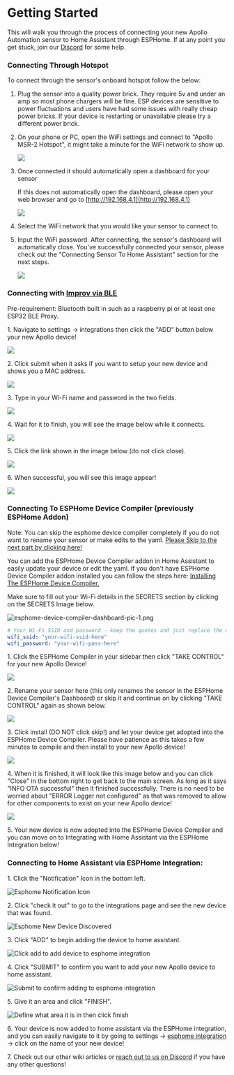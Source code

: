 # Getting Started

This will walk you through the process of connecting your new Apollo Automation sensor to Home Assistant through ESPHome. If at any point you get stuck, join our <a href="https://dsc.gg/apolloautomation" target="_blank" rel="noopener">Discord</a> for some help.

### Connecting Through Hotspot

To connect through the sensor's onboard hotspot follow the below:

1. Plug the sensor into a quality power brick. They require 5v and under an amp so most phone chargers will be fine. ESP devices are sensitive to power fluctuations and users have had some issues with really cheap power bricks. If your device is restarting or unavailable please try a different power brick.
2. On your phone or PC, open the WiFi settings and connect to "Apollo MSR-2 Hotspot", it might take a minute for the WiFi network to show up.

   ![](../../../assets/getting-started-connect-to-hotspot-image-1.png)

3. Once connected it should automatically open a dashboard for your sensor

   If this does not automatically open the dashboard, please open your web browser and go to [http://192.168.4.1](http://192.168.4.1)

   ![](../../../assets/getting-started-connect-to-hotspot-image-2.png)

4. Select the WiFi network that you would like your sensor to connect to.
5. Input the WiFi password. After connecting, the sensor's dashboard will automatically close. You've successfully connected your sensor, please check out the "Connecting Sensor To Home Assistant" section for the next steps.

   ![](../../../assets/getting-started-connect-to-hotspot-image-3.png)

### Connecting with <a href="https://www.home-assistant.io/integrations/improv_ble" target="_blank" rel="noopener">Improv via BLE</a>

Pre-requirement: Bluetooth built in such as a raspberry pi or at least one ESP32 BLE Proxy.

1\. Navigate to settings -&gt; integrations then click the "ADD" button below your new Apollo device!

![](../../../assets/improv-ble-pic-1.png)

2\. Click submit when it asks if you want to setup your new device and shows you a MAC address.

![](../../../assets/improv-ble-pic-2.png)

3\. Type in your Wi-Fi name and password in the two fields.

![](../../../assets/improv-ble-pic-3.png)

4\. Wait for it to finish, you will see the image below while it connects.

![](../../../assets/improv-ble-pic-4.png)

5\. Click the link shown in the image below (do not click close).

![](../../../assets/improv-ble-pic-5-1.png)

6\. When successful, you will see this image appear!

![](../../../assets/improv-ble-pic-6.png)

### Connecting To ESPHome Device Compiler (previously ESPHome Addon)

Note: You can skip the esphome device compiler completely if you do not want to rename your sensor or make edits to the yaml. [Please Skip to the next part by clicking here!](https://wiki.apolloautomation.com/products/general/setup/getting-started/#connecting-to-home-assistant-via-esphome-integration)

You can add the ESPHome Device Compiler addon in Home Assistant to easily update your device or edit the yaml. If you don't have ESPHome Device Compiler addon installed you can follow the steps here: <a href="https://esphome.io/guides/getting_started_hassio.html#installing-esphome-device-compiler" target="_blank" rel="noopener">Installing The ESPHome Device Compiler.</a>

Make sure to fill out your Wi-Fi details in the SECRETS section by clicking on the SECRETS Image below.

![esphome-device-compiler-dashboard-pic-1.png](../../../assets/esphome-device-compiler-dashboard-pic-1.png)

```yaml
# Your Wi-Fi SSID and password - keep the quotes and just replace the name and password between the quotes!
wifi_ssid: "your-wifi-ssid-here"
wifi_password: "your-wifi-pass-here"
```

1\. Click the ESPHome Compiler in your sidebar then click "TAKE CONTROL" for your new Apollo Device!

![](../../../assets/getting-started-esphome-device-compiler-pic-1.png)

2\. Rename your sensor here (this only renames the sensor in the ESPHome Device Compiler's Dashboard) or skip it and continue on by clicking "TAKE CONTROL" again as shown below.

![](../../../assets/getting-started-esphome-device-compiler-pic-2.png)

3\. Click install (DO NOT click skip!) and let your device get adopted into the ESPHome Device Compiler. Please have patience as this takes a few minutes to compile and then install to your new Apollo device!

![](../../../assets/getting-started-esphome-device-compiler-pic-3.png)

4\. When it is finished, it will look like this image below and you can click "Close" in the bottom right to get back to the main screen. As long as it says "INFO OTA successful" then it finished successfully. There is no need to be worried about "ERROR Logger not configured" as that was removed to allow for other components to exist on your new Apollo device!

![](../../../assets/getting-started-esphome-device-compiler-pic-4.png)

5\. Your new device is now adopted into the ESPHome Device Compiler and you can move on to Integrating with Home Assistant via the ESPHome Integration below!

### Connecting to Home Assistant via ESPHome Integration:

1\. Click the "Notification" Icon in the bottom left.

![](../../../assets/connect-to-esphome-integration-1.png "Esphome Notification Icon")

2\. Click "check it out" to go to the integrations page and see the new device that was found.

![](../../../assets/connect-to-esphome-integration-2.png "Esphome New Device Discovered")

3\. Click "ADD" to begin adding the device to home assistant.

![Click add to add device to esphome integration](../../../assets/connect-to-esphome-integration-3.png)

4\. Click "SUBMIT" to confirm you want to add your new Apollo device to home assistant.

![Submit to confirm adding to esphome integration](../../../assets/connect-to-esphome-integration-4.png)

5\. Give it an area and click "FINISH".

![Define what area it is in then click finish](../../../assets/connect-to-esphome-integration-5.png)

6\. Your device is now added to home assistant via the ESPHome integration, and you can easily navigate to it by going to settings -&gt; <a href="http://homeassistant.local:8123/config/integrations/integration/esphome" target="_blank" rel="noopener">esphome integration</a> -&gt; click on the name of your new device!

7\. Check out our other wiki articles or <a href="https://dsc.gg/apolloautomation" target="_blank" rel="noopener">reach out to us on Discord</a> if you have any other questions!